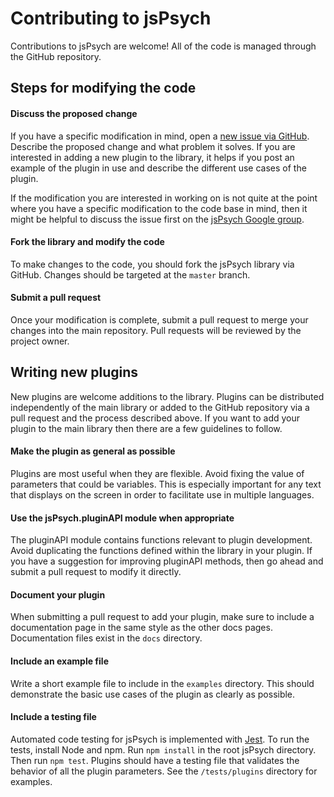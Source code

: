 # Contributing to jsPsych

Contributions to jsPsych are welcome! All of the code is managed through the GitHub repository.

## Steps for modifying the code

#### Discuss the proposed change

If you have a specific modification in mind, open a [new issue via GitHub](https://github.com/jspsych/jsPsych/issues/new). Describe the proposed change and what problem it solves. If you are interested in adding a new plugin to the library, it helps if you post an example of the plugin in use and describe the different use cases of the plugin.

If the modification you are interested in working on is not quite at the point where you have a specific modification to the code base in mind, then it might be helpful to discuss the issue first on the [jsPsych Google group](https://groups.google.com/forum/#!forum/jspsych).

#### Fork the library and modify the code

To make changes to the code, you should fork the jsPsych library via GitHub. Changes should be targeted at the `master` branch.

#### Submit a pull request

Once your modification is complete, submit a pull request to merge your changes into the main repository. Pull requests will be reviewed by the project owner.

## Writing new plugins

New plugins are welcome additions to the library. Plugins can be distributed independently of the main library or added to the GitHub repository via a pull request and the process described above. If you want to add your plugin to the main library then there are a few guidelines to follow.

#### Make the plugin as general as possible

Plugins are most useful when they are flexible. Avoid fixing the value of parameters that could be variables. This is especially important for any text that displays on the screen in order to facilitate use in multiple languages.

#### Use the jsPsych.pluginAPI module when appropriate

The pluginAPI module contains functions relevant to plugin development. Avoid duplicating the functions defined within the library in your plugin. If you have a suggestion for improving pluginAPI methods, then go ahead and submit a pull request to modify it directly.

#### Document your plugin

When submitting a pull request to add your plugin, make sure to include a documentation page in the same style as the other docs pages. Documentation files exist in the `docs` directory.

#### Include an example file

Write a short example file to include in the `examples` directory. This should demonstrate the basic use cases of the plugin as clearly as possible.

#### Include a testing file

Automated code testing for jsPsych is implemented with [Jest](https://facebook.github.io/jest/). To run the tests, install Node and npm. Run `npm install` in the root jsPsych directory. Then run `npm test`. Plugins should have a testing file that validates the behavior of all the plugin parameters. See the `/tests/plugins` directory for examples.

